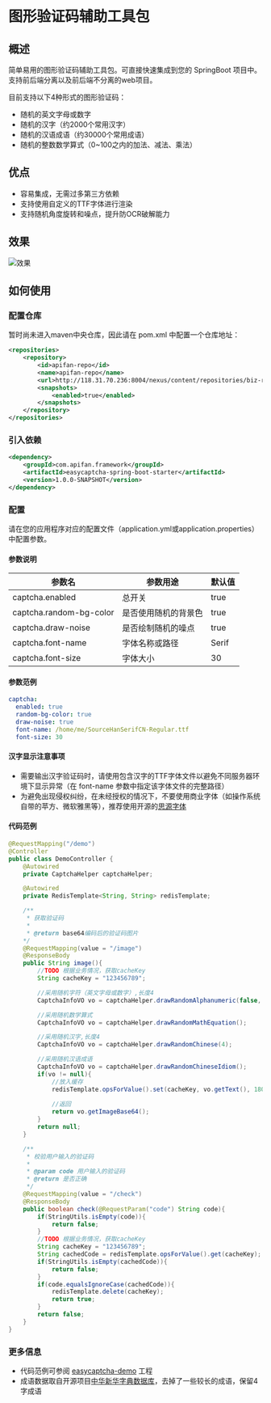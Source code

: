 # 图形验证码辅助工具包
## 概述
简单易用的图形验证码辅助工具包。可直接快速集成到您的 SpringBoot 项目中。支持前后端分离以及前后端不分离的web项目。

目前支持以下4种形式的图形验证码：
- 随机的英文字母或数字
- 随机的汉字（约2000个常用汉字）
- 随机的汉语成语（约30000个常用成语）
- 随机的整数数学算式（0~100之内的加法、减法、乘法）

## 优点
- 容易集成，无需过多第三方依赖
- 支持使用自定义的TTF字体进行渲染
- 支持随机角度旋转和噪点，提升防OCR破解能力

## 效果
![效果](https://i.loli.net/2019/11/24/aOK1xPkc9VhL4lX.png)

## 如何使用
### 配置仓库
暂时尚未进入maven中央仓库，因此请在 pom.xml 中配置一个仓库地址：
```xml
<repositories>
    <repository>
        <id>apifan-repo</id>
        <name>apifan-repo</name>
        <url>http://118.31.70.236:8004/nexus/content/repositories/biz-repo/</url>
        <snapshots>
            <enabled>true</enabled>
        </snapshots>
    </repository>
</repositories>
```
### 引入依赖
```xml
<dependency>
    <groupId>com.apifan.framework</groupId>
    <artifactId>easycaptcha-spring-boot-starter</artifactId>
    <version>1.0.0-SNAPSHOT</version>
</dependency>
```

### 配置
请在您的应用程序对应的配置文件（application.yml或application.properties）中配置参数。
#### 参数说明
| 参数名 | 参数用途 | 默认值 |
| ------ | --------- | -------- |
| captcha.enabled | 总开关 | true |
| captcha.random-bg-color | 是否使用随机的背景色 | true |
| captcha.draw-noise | 是否绘制随机的噪点 | true |
| captcha.font-name | 字体名称或路径 | Serif |
| captcha.font-size | 字体大小 | 30 |

#### 参数范例
```yaml
captcha:  
  enabled: true
  random-bg-color: true
  draw-noise: true
  font-name: /home/me/SourceHanSerifCN-Regular.ttf
  font-size: 30
```
#### 汉字显示注意事项
- 需要输出汉字验证码时，请使用包含汉字的TTF字体文件以避免不同服务器环境下显示异常（在 font-name 参数中指定该字体文件的完整路径）
- 为避免出现侵权纠纷，在未经授权的情况下，不要使用商业字体（如操作系统自带的苹方、微软雅黑等），推荐使用开源的[思源字体](https://github.com/adobe-fonts/source-han-serif)

#### 代码范例
```java
@RequestMapping("/demo")
@Controller
public class DemoController {
    @Autowired
    private CaptchaHelper captchaHelper;

    @Autowired
    private RedisTemplate<String, String> redisTemplate;

    /**
     * 获取验证码
     *
     * @return base64编码后的验证码图片
    */
    @RequestMapping(value = "/image")
    @ResponseBody
    public String image(){
        //TODO 根据业务情况，获取cacheKey
        String cacheKey = "123456789";

        //采用随机字符（英文字母或数字）,长度4
        CaptchaInfoVO vo = captchaHelper.drawRandomAlphanumeric(false, 4);

        //采用随机数学算式
        CaptchaInfoVO vo = captchaHelper.drawRandomMathEquation();

        //采用随机汉字,长度4
        CaptchaInfoVO vo = captchaHelper.drawRandomChinese(4);

        //采用随机汉语成语
        CaptchaInfoVO vo = captchaHelper.drawRandomChineseIdiom();
        if(vo != null){
            //放入缓存
            redisTemplate.opsForValue().set(cacheKey, vo.getText(), 180L, TimeUnit.SECONDS);
            
            //返回
            return vo.getImageBase64();
        }
        return null;    
    }

    /**
     * 校验用户输入的验证码
     *
     * @param code 用户输入的验证码
     * @return 是否正确
     */
    @RequestMapping(value = "/check")
    @ResponseBody
    public boolean check(@RequestParam("code") String code){
        if(StringUtils.isEmpty(code)){
            return false;
        }
        //TODO 根据业务情况，获取cacheKey
        String cacheKey = "123456789";
        String cachedCode = redisTemplate.opsForValue().get(cacheKey);
        if(StringUtils.isEmpty(cachedCode)){
            return false;
        }
        if(code.equalsIgnoreCase(cachedCode)){
            redisTemplate.delete(cacheKey);
            return true;
        }
        return false;
    }
}
```
### 更多信息
- 代码范例可参阅 [easycaptcha-demo](https://github.com/yindz/easycaptcha-example) 工程
- 成语数据取自开源项目[中华新华字典数据库](https://github.com/pwxcoo/chinese-xinhua)，去掉了一些较长的成语，保留4字成语